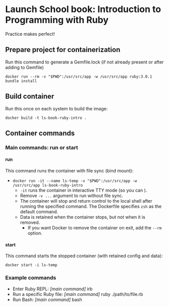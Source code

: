 # Launch School book: Introduction to Programming with Ruby

Practice makes perfect!

## Prepare project for containerization
Run this command to generate a Gemfile.lock (if not already present or after adding to Gemfile)

`docker run --rm -v "$PWD":/usr/src/app -w /usr/src/app ruby:3.0.1 bundle install`

## Build container
Run this once on each system to build the image:

`docker build -t ls-book-ruby-intro .`

## Container commands

### Main commands: run or start

#### run
This command runs the container with file sync (bind mount):

- `docker run -it --name ls-temp -v "$PWD":/usr/src/app -w /usr/src/app ls-book-ruby-intro`
  - `-it` runs the container in interactive TTY mode (so you can ).
  - Remove `-v ...` argument to run without file sync.
  - The container will stop and return control to the local shell after running the specified command. The Dockerfile specifies `zsh` as the default command.
  - Data is retained when the container stops, but not when it is removed.
    - If you want Docker to remove the container on exit, add the `--rm` option.

#### start
This command starts the stopped container (with retained config and data):

`docker start -i ls-temp`

### Example commands

- Enter Ruby REPL: *[main command]* irb
- Run a specific Ruby file: *[main command]* ruby ./path/to/file.rb
- Run Bash: *[main command]* bash
